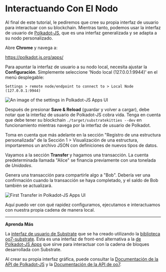 Interactuando Con El Nodo
===

Al final de este tutorial, le pediremos que cree su propia interfaz de usuario para interactuar con su blockchain. Mientras tanto, podemos usar la interfaz de usuario de [Polkadot-JS](https://polkadot.js.org), que es una interfaz generalizada y se adapta a su nodo personalizado.

Abre **Chrome** y navega a:

https://polkadot.js.org/apps/

Para apuntar la interfaz de usuario a su nodo local, necesita ajustar la **Configuración**. Simplemente seleccione 'Nodo local (127.0.0.1:9944)' en el menú desplegable:

```
Settings > remote node/endpoint to connect to > Local Node (127.0.0.1:9944)
```

![An image of the settings in Polkadot-JS Apps UI](../../0/assets/polkadot-js-settings.png)

Después de presionar **Save & Reload** (guardar y volver a cargar), debe notar que la interfaz de usuario de Polkadot-JS cobra vida.
Tenga en cuenta que debe tener su blockchain `./target/substratekitties --dev` en funcionamiento mientras navega por la interfaz de usuario de Polkadot.

Toma en cuenta que más adelante en la sección "Registro de una estructura personalizada" de la Sección 1 > Visualización de una estructura, importaremos un archivo JSON con definiciones de nuevos tipos de datos.

Vayamos a la sección **Transfer** y hagamos una transacción. La cuenta predeterminada llamada "Alice" se financia previamente con una tonelada de *Unidades*.

Genera una transacción para compartirle algo a "Bob". Debería ver una confirmación cuando la transacción se haya completado, y el saldo de Bob también se actualizará.

![First Transfer in Polkadot-JS Apps UI](../../0/assets/first-transfer.png)

Aquí puedo ver con qué rapidez configuramos, ejecutamos e interactuamos con nuestra propia cadena de manera local.

---
**Aprenda Más**

La [interfaz de usuario de Substrate](https://github.com/paritytech/substrate-ui) que se ha creado utilizando la [biblioteca oo7-substrate](https://github.com/paritytech/oo7/tree/master/packages/oo7-substrate). Esta es una interfaz de front-end alternativa a la [de Polkadot-JS Apps](https://github.com/polkadot-js/apps) que sirve para interactuar con la cadena de bloques desarrollada con Substrate.

Al crear su propia interfaz gráfica, puede consultar la [Documentación de la API de Polkadot-JS](https://polkadot.js.org/api/) y la [Documentación de la API de oo7](https://paritytech.github.io/oo7/).
